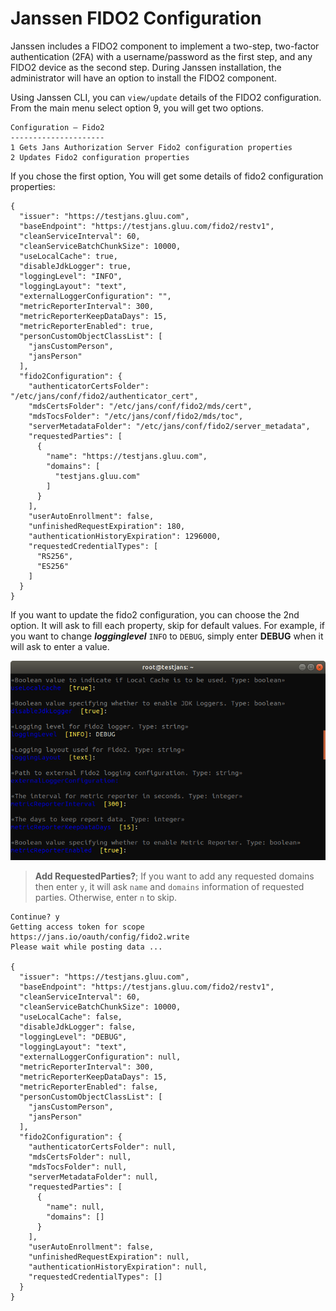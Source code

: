 # Janssen FIDO2 Configuration

Janssen includes a FIDO2 component to implement a two-step, two-factor authentication (2FA) with a username/password as the first step, and any FIDO2 device as the second step. During Janssen installation, the administrator will have an option to install the FIDO2 component.

Using Janssen CLI, you can `view/update` details of the FIDO2 configuration.
From the main menu select option 9, you will get two options.

```text
Configuration – Fido2
---------------------
1 Gets Jans Authorization Server Fido2 configuration properties
2 Updates Fido2 configuration properties
```
If you chose the first option, You will get some details of fido2 configuration properties:
```json5
{
  "issuer": "https://testjans.gluu.com",
  "baseEndpoint": "https://testjans.gluu.com/fido2/restv1",
  "cleanServiceInterval": 60,
  "cleanServiceBatchChunkSize": 10000,
  "useLocalCache": true,
  "disableJdkLogger": true,
  "loggingLevel": "INFO",
  "loggingLayout": "text",
  "externalLoggerConfiguration": "",
  "metricReporterInterval": 300,
  "metricReporterKeepDataDays": 15,
  "metricReporterEnabled": true,
  "personCustomObjectClassList": [
    "jansCustomPerson",
    "jansPerson"
  ],
  "fido2Configuration": {
    "authenticatorCertsFolder": "/etc/jans/conf/fido2/authenticator_cert",
    "mdsCertsFolder": "/etc/jans/conf/fido2/mds/cert",
    "mdsTocsFolder": "/etc/jans/conf/fido2/mds/toc",
    "serverMetadataFolder": "/etc/jans/conf/fido2/server_metadata",
    "requestedParties": [
      {
        "name": "https://testjans.gluu.com",
        "domains": [
          "testjans.gluu.com"
        ]
      }
    ],
    "userAutoEnrollment": false,
    "unfinishedRequestExpiration": 180,
    "authenticationHistoryExpiration": 1296000,
    "requestedCredentialTypes": [
      "RS256",
      "ES256"
    ]
  }
}

```
If you want to update the fido2 configuration, you can choose the 2nd option. It will ask to fill each property, skip for default values. 
For example, if you want to change **_logginglevel_** `INFO` to `DEBUG`, simply enter **DEBUG** when it will ask to enter a value.

![update fido2 configuration](../img/im-update-fido2.png)

> **__Add RequestedParties?__**; If you want to add any requested domains then enter `y`, it will ask `name` and `domains` information of requested parties. Otherwise, enter `n` to skip.

```text
Continue? y
Getting access token for scope https://jans.io/oauth/config/fido2.write
Please wait while posting data ...

{
  "issuer": "https://testjans.gluu.com",
  "baseEndpoint": "https://testjans.gluu.com/fido2/restv1",
  "cleanServiceInterval": 60,
  "cleanServiceBatchChunkSize": 10000,
  "useLocalCache": false,
  "disableJdkLogger": false,
  "loggingLevel": "DEBUG",
  "loggingLayout": "text",
  "externalLoggerConfiguration": null,
  "metricReporterInterval": 300,
  "metricReporterKeepDataDays": 15,
  "metricReporterEnabled": false,
  "personCustomObjectClassList": [
    "jansCustomPerson",
    "jansPerson"
  ],
  "fido2Configuration": {
    "authenticatorCertsFolder": null,
    "mdsCertsFolder": null,
    "mdsTocsFolder": null,
    "serverMetadataFolder": null,
    "requestedParties": [
      {
        "name": null,
        "domains": []
      }
    ],
    "userAutoEnrollment": false,
    "unfinishedRequestExpiration": null,
    "authenticationHistoryExpiration": null,
    "requestedCredentialTypes": []
  }
}
```

